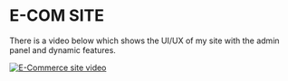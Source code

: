 # E-COM SITE

There is a video below which shows the UI/UX of my site with the admin panel and dynamic features.

[![E-Commerce site video](https://img.youtube.com/vi/OdBWeMerRV0/0.jpg)](https://www.youtube.com/watch?v=OdBWeMerRV0)
